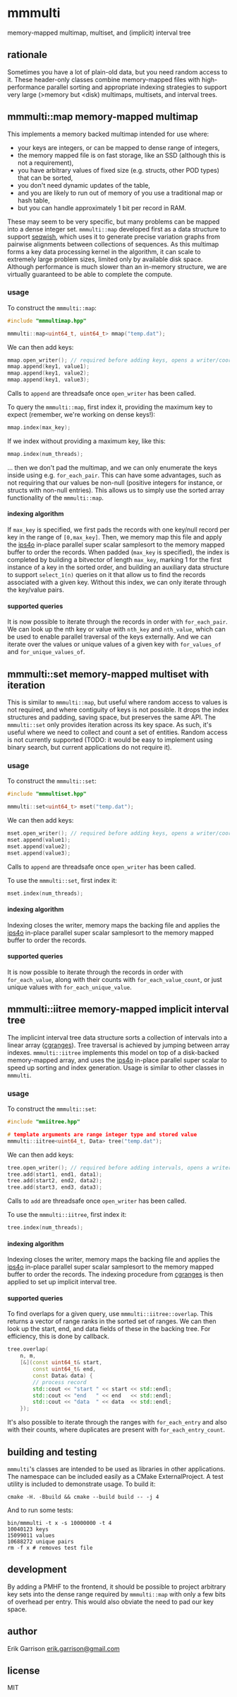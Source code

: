 # mmmulti

memory-mapped multimap, multiset, and (implicit) interval tree

## rationale

Sometimes you have a lot of plain-old data, but you need random access to it.
These header-only classes combine memory-mapped files with high-performance parallel sorting and appropriate indexing strategies to support very large (>memory but <disk) multimaps, multisets, and interval trees.

## mmmulti::map memory-mapped multimap

This implements a memory backed multimap intended for use where:

- your keys are integers, or can be mapped to dense range of integers,
- the memory mapped file is on fast storage, like an SSD (although this is not a requirement),
- you have arbitrary values of fixed size (e.g. structs, other POD types) that can be sorted,
- you don't need dynamic updates of the table,
- and you are likely to run out of memory of you use a traditional map or hash table,
- but you can handle approximately 1 bit per record in RAM.

These may seem to be very specific, but many problems can be mapped into a dense integer set.
`mmmulti::map` developed first as a data structure to support [seqwish](https://github.com/ekg/seqwish), which uses it to generate precise variation graphs from pairwise alignments between collections of sequences.
As this multimap forms a key data processing kernel in the algorithm, it can scale to extremely large problem sizes, limited only by available disk space.
Although performance is much slower than an in-memory structure, we are virtually guaranteed to be able to complete the compute.

### usage

To construct the `mmmulti::map`:

```c++
#include "mmmultimap.hpp"

mmmulti::map<uint64_t, uint64_t> mmap("temp.dat");
```

We can then add keys:

```c++
mmap.open_writer(); // required before adding keys, opens a writer/coordinator thread
mmap.append(key1, value1);
mmap.append(key1, value2);
mmap.append(key1, value3);
```

Calls to `append` are threadsafe once `open_writer` has been called.

To query the `mmmulti::map`, first index it, providing the maximum key to expect (remember, we're working on dense keys!):

```c++
mmap.index(max_key);
```

If we index without providing a maximum key, like this:

```c++
mmap.index(num_threads);
```

... then we don't pad the multimap, and we can only enumerate the keys inside using e.g. `for_each_pair`.
This can have some advantages, such as not requiring that our values be non-null (positive integers for instance, or structs with non-null entries).
This allows us to simply use the sorted array functionality of the `mmmulti::map`.

#### indexing algorithm

If `max_key` is specified, we first pads the records with one key/null record per key in the range of `[0,max_key]`.
Then, we memory map this file and apply the [ips4o](https://github.com/SaschaWitt/ips4o) in-place parallel super scalar samplesort to the memory mapped buffer to order the records.
When padded (`max_key` is specified), the index is completed by building a bitvector of length `max_key`, marking 1 for the first instance of a key in the sorted order, and building an auxiliary data structure to support `select_1(n)` queries on it that allow us to find the records associated with a given key.
Without this index, we can only iterate through the key/value pairs.

#### supported queries

It is now possible to iterate through the records in order with `for_each_pair`.
We can look up the nth key or value with `nth_key` and `nth_value`, which can be used to enable parallel traversal of the keys externally.
And we can iterate over the values or unique values of a given key with `for_values_of` and `for_unique_values_of`.

## mmmulti::set memory-mapped multiset with iteration

This is similar to `mmmulti::map`, but useful where random access to values is not required, and where contiguity of keys is not possible.
It drops the index structures and padding, saving space, but preserves the same API.
The `mmmulti::set` only provides iteration across its key space.
As such, it's useful where we need to collect and count a set of entities.
Random access is not currently supported (TODO: it would be easy to implement using binary search, but current applications do not require it).

### usage

To construct the `mmmulti::set`:

```c++
#include "mmmultiset.hpp"

mmmulti::set<uint64_t> mset("temp.dat");
```

We can then add keys:

```c++
mset.open_writer(); // required before adding keys, opens a writer/coordinator thread
mset.append(value1);
mset.append(value2);
mset.append(value3);
```

Calls to `append` are threadsafe once `open_writer` has been called.

To use the `mmmulti::set`, first index it:

```c++
mset.index(num_threads);
```

#### indexing algorithm

Indexing closes the writer, memory maps the backing file and applies the [ips4o](https://github.com/SaschaWitt/ips4o) in-place parallel super scalar samplesort to the memory mapped buffer to order the records.

#### supported queries

It is now possible to iterate through the records in order with `for_each_value`, along with their counts with `for_each_value_count`, or just unique values with `for_each_unique_value`.

## mmmulti::iitree memory-mapped implicit interval tree

The implicint interval tree data structure sorts a collection of intervals into a linear array ([cgranges](https://github.com/lh3/cgranges)).
Tree traversal is achieved by jumping between array indexes.
`mmmulti::iitree` implements this model on top of a disk-backed memory-mapped array, and uses the [ips4o](https://github.com/SaschaWitt/ips4o) in-place parallel super scalar to speed up sorting and index generation.
Usage is similar to other classes in `mmmulti`.

### usage

To construct the `mmmulti::set`:

```c++
#include "mmiitree.hpp"

# template arguments are range integer type and stored value
mmmulti::iitree<uint64_t, Data> tree("temp.dat");
```

We can then add keys:

```c++
tree.open_writer(); // required before adding intervals, opens a writer/coordinator thread
tree.add(start1, end1, data1);
tree.add(start2, end2, data2);
tree.add(start3, end3, data3);
```

Calls to `add` are threadsafe once `open_writer` has been called.

To use the `mmmulti::iitree`, first index it:

```c++
tree.index(num_threads);
```

#### indexing algorithm

Indexing closes the writer, memory maps the backing file and applies the [ips4o](https://github.com/SaschaWitt/ips4o) in-place parallel super scalar samplesort to the memory mapped buffer to order the records.
The indexing procedure from [cgranges](https://github.com/lh3/cgranges) is then applied to set up implicit interval tree.

#### supported queries

To find overlaps for a given query, use `mmmulti::iitree::overlap`.
This returns a vector of range ranks in the sorted set of ranges.
We can then look up the start, end, and data fields of these in the backing tree.
For efficiency, this is done by callback.

```c++
tree.overlap(
    n, m,
    [&](const uint64_t& start,
        const uint64_t& end,
        const Data& data) {
        // process record
        std::cout << "start " << start << std::endl;
        std::cout << "end   " << end   << std::endl;
        std::cout << "data  " << data  << std::endl;
    });
```

It's also possible to iterate through the ranges with `for_each_entry` and also with their counts, where duplicates are present with `for_each_entry_count`.

## building and testing

`mmmulti`'s classes are intended to be used as libraries in other applications.
The namespace can be included easily as a CMake ExternalProject.
A test utility is included to demonstrate usage.
To build it:

```
cmake -H. -Bbuild && cmake --build build -- -j 4
```

And to run some tests:

```
bin/mmmulti -t x -s 10000000 -t 4
10040123 keys
15099011 values
10688272 unique pairs
rm -f x # removes test file
```

## development

By adding a PMHF to the frontend, it should be possible to project arbitrary key sets into the dense range required by `mmmulti::map` with only a few bits of overhead per entry.
This would also obviate the need to pad our key space.

## author

Erik Garrison <erik.garrison@gmail.com>

## license

MIT
